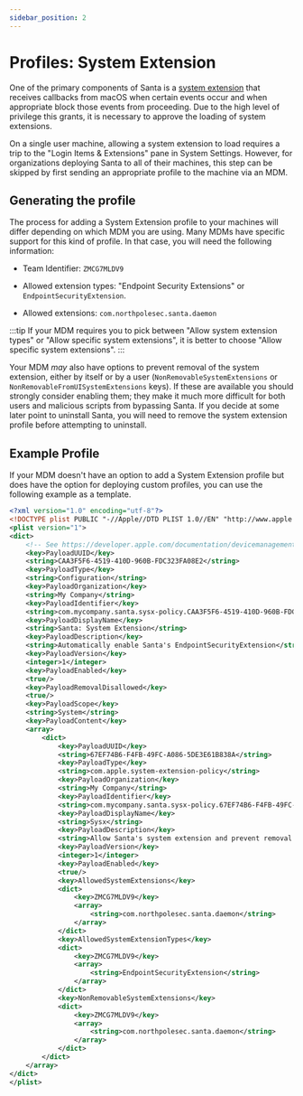 ```yaml
---
sidebar_position: 2
---
```


# Profiles: System Extension

One of the primary components of Santa is a [system
extension](https://developer.apple.com/documentation/systemextensions) that
receives callbacks from macOS when certain events occur and when appropriate
block those events from proceeding. Due to the high level of privilege this
grants, it is necessary to approve the loading of system extensions.

On a single user machine, allowing a system extension to load requires a trip to
the "Login Items & Extensions" pane in System Settings. However, for
organizations deploying Santa to all of their machines, this step can be skipped
by first sending an appropriate profile to the machine via an MDM.

## Generating the profile

The process for adding a System Extension profile to your machines will differ
depending on which MDM you are using. Many MDMs have specific support for this
kind of profile. In that case, you will need the following information:

- Team Identifier: `ZMCG7MLDV9`

* Allowed extension types: "Endpoint Security Extensions" or `EndpointSecurityExtension`.

- Allowed extensions: `com.northpolesec.santa.daemon`

:::tip
If your MDM requires you to pick between "Allow system extension types" or
"Allow specific system extensions", it is better to choose "Allow specific
system extensions".
:::

Your MDM _may_ also have options to prevent removal of the system extension,
either by itself or by a user (`NonRemovableSystemExtensions` or
`NonRemovableFromUISystemExtensions` keys). If these are available you should
strongly consider enabling them; they make it much more difficult for both users
and malicious scripts from bypassing Santa. If you decide at some later point to
uninstall Santa, you will need to remove the system extension profile before
attempting to uninstall.

## Example Profile

If your MDM doesn't have an option to add a System Extension profile but does
have the option for deploying custom profiles, you can use the following
example as a template.

```xml showLineNumbers
<?xml version="1.0" encoding="utf-8"?>
<!DOCTYPE plist PUBLIC "-//Apple//DTD PLIST 1.0//EN" "http://www.apple.com/DTDs/PropertyList-1.0.dtd">
<plist version="1">
<dict>
	<!-- See https://developer.apple.com/documentation/devicemanagement/systemextensions for payload descriptions -->
	<key>PayloadUUID</key>
	<string>CAA3F5F6-4519-410D-960B-FDC323FA08E2</string>
	<key>PayloadType</key>
	<string>Configuration</string>
	<key>PayloadOrganization</key>
	<string>My Company</string>
	<key>PayloadIdentifier</key>
	<string>com.mycompany.santa.sysx-policy.CAA3F5F6-4519-410D-960B-FDC323FA08E2</string>
	<key>PayloadDisplayName</key>
	<string>Santa: System Extension</string>
	<key>PayloadDescription</key>
	<string>Automatically enable Santa's EndpointSecurityExtension</string>
	<key>PayloadVersion</key>
	<integer>1</integer>
	<key>PayloadEnabled</key>
	<true/>
	<key>PayloadRemovalDisallowed</key>
	<true/>
	<key>PayloadScope</key>
	<string>System</string>
	<key>PayloadContent</key>
	<array>
		<dict>
			<key>PayloadUUID</key>
			<string>67EF74B6-F4FB-49FC-A086-5DE3E61B838A</string>
			<key>PayloadType</key>
			<string>com.apple.system-extension-policy</string>
			<key>PayloadOrganization</key>
			<string>My Company</string>
			<key>PayloadIdentifier</key>
			<string>com.mycompany.santa.sysx-policy.67EF74B6-F4FB-49FC-A086-5DE3E61B838A</string>
			<key>PayloadDisplayName</key>
			<string>Sysx</string>
			<key>PayloadDescription</key>
			<string>Allow Santa's system extension and prevent removal.</string>
			<key>PayloadVersion</key>
			<integer>1</integer>
			<key>PayloadEnabled</key>
			<true/>
			<key>AllowedSystemExtensions</key>
			<dict>
				<key>ZMCG7MLDV9</key>
				<array>
					<string>com.northpolesec.santa.daemon</string>
				</array>
			</dict>
			<key>AllowedSystemExtensionTypes</key>
			<dict>
				<key>ZMCG7MLDV9</key>
				<array>
					<string>EndpointSecurityExtension</string>
				</array>
			</dict>
			<key>NonRemovableSystemExtensions</key>
			<dict>
				<key>ZMCG7MLDV9</key>
				<array>
					<string>com.northpolesec.santa.daemon</string>
				</array>
			</dict>
		</dict>
	</array>
</dict>
</plist>
```

